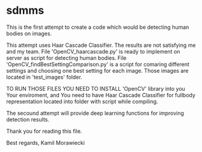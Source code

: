 # sdmms
This is the first attempt to create a code which would be detecting human bodies on images.

This attempt uses Haar Cascade Classifier. The results are not satisfying me and my team.
File 'OpenCV_haarcascade.py' is ready to implement on server as script for detecting human bodies.
File 'OpenCV_findBestSettingComparison.py' is a script for comaring different settings and choosing one
best setting for each image. Those images are located in 'test_images' folder.

TO RUN THOSE FILES YOU NEED TO INSTALL 'OpenCV' library into you Your enviroment, and You need to have
Haar Cascade Classifier for fullbody representation located into folder with script while compiling.

The secound attempt will provide deep learning functions for improving detection results.

Thank you for reading this file.


Best regards,
Kamil Morawiecki
